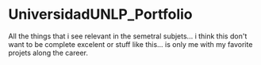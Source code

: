 # UniversidadUNLP_Portfolio
All the things that i see relevant in the semetral subjets... i think this don't want to be complete excelent or stuff like this... is only me with my favorite projets along the career.
